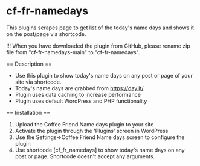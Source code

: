 # cf-fr-namedays
This plugins scrapes page to get list of the today's name days and shows it on the post/page via shortcode.

!!! When you have downloaded the plugin from GitHub, please rename zip file from "cf-fr-namedays-main" to "cf-fr-namedays".


== Description ==

- Use this plugin to show today's name days on any post or page of your site via shortcode.
- Today's name days are grabbed from https://day.lt/. 
- Plugin uses data caching to increase performance 
- Plugin uses default WordPress and PHP functionality

== Installation ==

1. Upload the Coffee Friend Name days plugin to your site
2. Activate the plugin through the 'Plugins' screen in WordPress
3. Use the Settings->Coffee Friend Name days screen to configure the plugin
4. Use shortcode [cf_fr_namedays] to show today's name days on any post or page. Shortcode doesn't accept any arguments.
